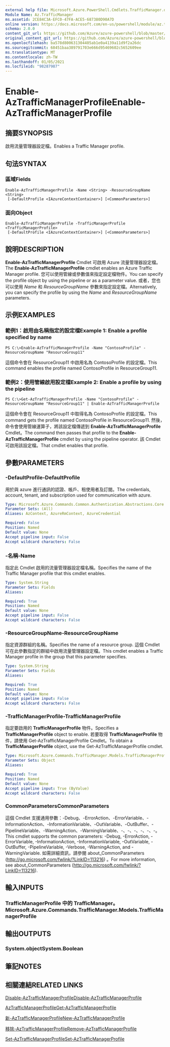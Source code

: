 ```yaml
---
external help file: Microsoft.Azure.PowerShell.Cmdlets.TrafficManager.dll-Help.xml
Module Name: Az.TrafficManager
ms.assetid: 2CE84C3A-EFC0-47FA-ACE5-687380D90A7D
online version: https://docs.microsoft.com/en-us/powershell/module/az.trafficmanager/enable-aztrafficmanagerprofile
schema: 2.0.0
content_git_url: https://github.com/Azure/azure-powershell/blob/master/src/TrafficManager/TrafficManager/help/Enable-AzTrafficManagerProfile.md
original_content_git_url: https://github.com/Azure/azure-powershell/blob/master/src/TrafficManager/TrafficManager/help/Enable-AzTrafficManagerProfile.md
ms.openlocfilehash: ba578d800631304405ab1e0a4139a11d9f2a26dc
ms.sourcegitcommit: 68451baa389791703e666d95469602c5652609ee
ms.translationtype: MT
ms.contentlocale: zh-TW
ms.lasthandoff: 01/05/2021
ms.locfileid: "98287987"
---
```

# <span data-ttu-id="8ffb2-101">Enable-AzTrafficManagerProfile</span><span class="sxs-lookup"><span data-stu-id="8ffb2-101">Enable-AzTrafficManagerProfile</span></span>

## <span data-ttu-id="8ffb2-102">摘要</span><span class="sxs-lookup"><span data-stu-id="8ffb2-102">SYNOPSIS</span></span>
<span data-ttu-id="8ffb2-103">啟用流量管理器設定檔。</span><span class="sxs-lookup"><span data-stu-id="8ffb2-103">Enables a Traffic Manager profile.</span></span>

## <span data-ttu-id="8ffb2-104">句法</span><span class="sxs-lookup"><span data-stu-id="8ffb2-104">SYNTAX</span></span>

### <span data-ttu-id="8ffb2-105">區域</span><span class="sxs-lookup"><span data-stu-id="8ffb2-105">Fields</span></span>
```
Enable-AzTrafficManagerProfile -Name <String> -ResourceGroupName <String>
 [-DefaultProfile <IAzureContextContainer>] [<CommonParameters>]
```

### <span data-ttu-id="8ffb2-106">面向</span><span class="sxs-lookup"><span data-stu-id="8ffb2-106">Object</span></span>
```
Enable-AzTrafficManagerProfile -TrafficManagerProfile <TrafficManagerProfile>
 [-DefaultProfile <IAzureContextContainer>] [<CommonParameters>]
```

## <span data-ttu-id="8ffb2-107">說明</span><span class="sxs-lookup"><span data-stu-id="8ffb2-107">DESCRIPTION</span></span>
<span data-ttu-id="8ffb2-108">**Enable-AzTrafficManagerProfile** Cmdlet 可啟用 Azure 流量管理器設定檔。</span><span class="sxs-lookup"><span data-stu-id="8ffb2-108">The **Enable-AzTrafficManagerProfile** cmdlet enables an Azure Traffic Manager profile.</span></span>
<span data-ttu-id="8ffb2-109">您可以使用管線或參數值來指定設定檔物件。</span><span class="sxs-lookup"><span data-stu-id="8ffb2-109">You can specify the profile object by using the pipeline or as a parameter value.</span></span>
<span data-ttu-id="8ffb2-110">或者，您也可以使用 *Name* 和 *ResourceGroupName* 參數來指定設定檔。</span><span class="sxs-lookup"><span data-stu-id="8ffb2-110">Alternatively, you can specify the profile by using the *Name* and *ResourceGroupName* parameters.</span></span>

## <span data-ttu-id="8ffb2-111">示例</span><span class="sxs-lookup"><span data-stu-id="8ffb2-111">EXAMPLES</span></span>

### <span data-ttu-id="8ffb2-112">範例1：啟用由名稱指定的設定檔</span><span class="sxs-lookup"><span data-stu-id="8ffb2-112">Example 1: Enable a profile specified by name</span></span>
```
PS C:\>Enable-AzTrafficManagerProfile -Name "ContosoProfile" -ResourceGroupName "ResourceGroup11"
```

<span data-ttu-id="8ffb2-113">這個命令會在 ResourceGroup11 中啟用名為 ContosoProfile 的設定檔。</span><span class="sxs-lookup"><span data-stu-id="8ffb2-113">This command enables the profile named ContosoProfile in ResourceGroup11.</span></span>

### <span data-ttu-id="8ffb2-114">範例2：使用管線啟用設定檔</span><span class="sxs-lookup"><span data-stu-id="8ffb2-114">Example 2: Enable a profile by using the pipeline</span></span>
```
PS C:\>Get-AzTrafficManagerProfile -Name "ContosoProfile" -ResourceGroupName "ResourceGroup11" | Enable-AzTrafficManagerProfile
```

<span data-ttu-id="8ffb2-115">這個命令會在 ResourceGroup11 中取得名為 ContosoProfile 的設定檔。</span><span class="sxs-lookup"><span data-stu-id="8ffb2-115">This command gets the profile named ContosoProfile in ResourceGroup11.</span></span>
<span data-ttu-id="8ffb2-116">然後，命令會使用管線運算子，將該設定檔傳遞到 **Enable-AzTrafficManagerProfile** Cmdlet。</span><span class="sxs-lookup"><span data-stu-id="8ffb2-116">The command then passes that profile to the **Enable-AzTrafficManagerProfile** cmdlet by using the pipeline operator.</span></span>
<span data-ttu-id="8ffb2-117">該 Cmdlet 可啟用該設定檔。</span><span class="sxs-lookup"><span data-stu-id="8ffb2-117">That cmdlet enables that profile.</span></span>

## <span data-ttu-id="8ffb2-118">參數</span><span class="sxs-lookup"><span data-stu-id="8ffb2-118">PARAMETERS</span></span>

### <span data-ttu-id="8ffb2-119">-DefaultProfile</span><span class="sxs-lookup"><span data-stu-id="8ffb2-119">-DefaultProfile</span></span>
<span data-ttu-id="8ffb2-120">用於與 azure 進行通訊的認證、帳戶、租使用者及訂閱。</span><span class="sxs-lookup"><span data-stu-id="8ffb2-120">The credentials, account, tenant, and subscription used for communication with azure.</span></span>

```yaml
Type: Microsoft.Azure.Commands.Common.Authentication.Abstractions.Core.IAzureContextContainer
Parameter Sets: (All)
Aliases: AzContext, AzureRmContext, AzureCredential

Required: False
Position: Named
Default value: None
Accept pipeline input: False
Accept wildcard characters: False
```

### <span data-ttu-id="8ffb2-121">-名稱</span><span class="sxs-lookup"><span data-stu-id="8ffb2-121">-Name</span></span>
<span data-ttu-id="8ffb2-122">指定此 Cmdlet 啟用的流量管理器設定檔名稱。</span><span class="sxs-lookup"><span data-stu-id="8ffb2-122">Specifies the name of the Traffic Manager profile that this cmdlet enables.</span></span>

```yaml
Type: System.String
Parameter Sets: Fields
Aliases:

Required: True
Position: Named
Default value: None
Accept pipeline input: False
Accept wildcard characters: False
```

### <span data-ttu-id="8ffb2-123">-ResourceGroupName</span><span class="sxs-lookup"><span data-stu-id="8ffb2-123">-ResourceGroupName</span></span>
<span data-ttu-id="8ffb2-124">指定資源群組的名稱。</span><span class="sxs-lookup"><span data-stu-id="8ffb2-124">Specifies the name of a resource group.</span></span>
<span data-ttu-id="8ffb2-125">這個 Cmdlet 可在此參數指定的群組中啟用流量管理器設定檔。</span><span class="sxs-lookup"><span data-stu-id="8ffb2-125">This cmdlet enables a Traffic Manager profile in the group that this parameter specifies.</span></span>

```yaml
Type: System.String
Parameter Sets: Fields
Aliases:

Required: True
Position: Named
Default value: None
Accept pipeline input: False
Accept wildcard characters: False
```

### <span data-ttu-id="8ffb2-126">-TrafficManagerProfile</span><span class="sxs-lookup"><span data-stu-id="8ffb2-126">-TrafficManagerProfile</span></span>
<span data-ttu-id="8ffb2-127">指定要啟用的 **TrafficManagerProfile** 物件。</span><span class="sxs-lookup"><span data-stu-id="8ffb2-127">Specifies a **TrafficManagerProfile** object to enable.</span></span>
<span data-ttu-id="8ffb2-128">若要取得 **TrafficManagerProfile** 物件，請使用 Get-AzTrafficManagerProfile Cmdlet。</span><span class="sxs-lookup"><span data-stu-id="8ffb2-128">To obtain a **TrafficManagerProfile** object, use the Get-AzTrafficManagerProfile cmdlet.</span></span>

```yaml
Type: Microsoft.Azure.Commands.TrafficManager.Models.TrafficManagerProfile
Parameter Sets: Object
Aliases:

Required: True
Position: Named
Default value: None
Accept pipeline input: True (ByValue)
Accept wildcard characters: False
```

### <span data-ttu-id="8ffb2-129">CommonParameters</span><span class="sxs-lookup"><span data-stu-id="8ffb2-129">CommonParameters</span></span>
<span data-ttu-id="8ffb2-130">這個 Cmdlet 支援通用參數：-Debug、-ErrorAction、-ErrorVariable、-InformationAction、-InformationVariable、-OutVariable、-OutBuffer、-PipelineVariable、-WarningAction、-WarningVariable、-、-、-、-、-、-。</span><span class="sxs-lookup"><span data-stu-id="8ffb2-130">This cmdlet supports the common parameters: -Debug, -ErrorAction, -ErrorVariable, -InformationAction, -InformationVariable, -OutVariable, -OutBuffer, -PipelineVariable, -Verbose, -WarningAction, and -WarningVariable.</span></span> <span data-ttu-id="8ffb2-131">如需詳細資訊，請參閱 about_CommonParameters (http://go.microsoft.com/fwlink/?LinkID=113216) 。</span><span class="sxs-lookup"><span data-stu-id="8ffb2-131">For more information, see about_CommonParameters (http://go.microsoft.com/fwlink/?LinkID=113216).</span></span>

## <span data-ttu-id="8ffb2-132">輸入</span><span class="sxs-lookup"><span data-stu-id="8ffb2-132">INPUTS</span></span>

### <span data-ttu-id="8ffb2-133">TrafficManagerProfile 中的 TrafficManager。</span><span class="sxs-lookup"><span data-stu-id="8ffb2-133">Microsoft.Azure.Commands.TrafficManager.Models.TrafficManagerProfile</span></span>

## <span data-ttu-id="8ffb2-134">輸出</span><span class="sxs-lookup"><span data-stu-id="8ffb2-134">OUTPUTS</span></span>

### <span data-ttu-id="8ffb2-135">System.object</span><span class="sxs-lookup"><span data-stu-id="8ffb2-135">System.Boolean</span></span>

## <span data-ttu-id="8ffb2-136">筆記</span><span class="sxs-lookup"><span data-stu-id="8ffb2-136">NOTES</span></span>

## <span data-ttu-id="8ffb2-137">相關連結</span><span class="sxs-lookup"><span data-stu-id="8ffb2-137">RELATED LINKS</span></span>

[<span data-ttu-id="8ffb2-138">Disable-AzTrafficManagerProfile</span><span class="sxs-lookup"><span data-stu-id="8ffb2-138">Disable-AzTrafficManagerProfile</span></span>](./Disable-AzTrafficManagerProfile.md)

[<span data-ttu-id="8ffb2-139">AzTrafficManagerProfile</span><span class="sxs-lookup"><span data-stu-id="8ffb2-139">Get-AzTrafficManagerProfile</span></span>](./Get-AzTrafficManagerProfile.md)

[<span data-ttu-id="8ffb2-140">新-AzTrafficManagerProfile</span><span class="sxs-lookup"><span data-stu-id="8ffb2-140">New-AzTrafficManagerProfile</span></span>](./New-AzTrafficManagerProfile.md)

[<span data-ttu-id="8ffb2-141">移除-AzTrafficManagerProfile</span><span class="sxs-lookup"><span data-stu-id="8ffb2-141">Remove-AzTrafficManagerProfile</span></span>](./Remove-AzTrafficManagerProfile.md)

[<span data-ttu-id="8ffb2-142">Set-AzTrafficManagerProfile</span><span class="sxs-lookup"><span data-stu-id="8ffb2-142">Set-AzTrafficManagerProfile</span></span>](./Set-AzTrafficManagerProfile.md)


